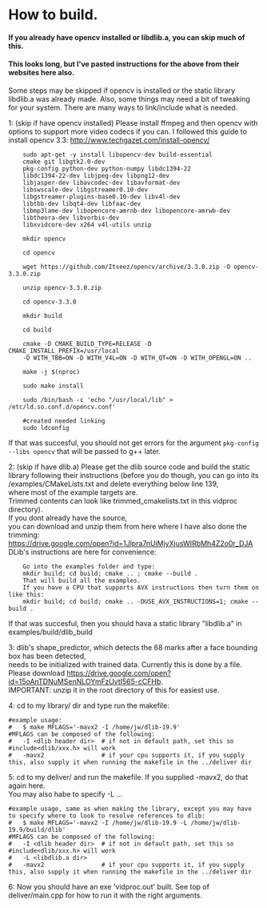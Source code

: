 # How to build.   
#### If you already have opencv installed or libdlib.a, you can skip much of this.
#### This looks long, but I've pasted instructions for the above from their websites here also.


Some steps may be skipped if opencv is installed or the static library libdlib.a was already made.
Also, some things may need a bit of tweaking for your system. There are many ways to link/include what is needed.

1: 	(skip if have opencv installed)
	Please install ffmpeg and then opencv with options to support more video codecs if you can.
	I followed this guide to install opencv 3.3: http://www.techgazet.com/install-opencv/

		sudo apt-get -y install libopencv-dev build-essential   
		cmake git libgtk2.0-dev
		pkg-config python-dev python-numpy libdc1394-22   
		libdc1394-22-dev libjpeg-dev libpng12-dev
		libjasper-dev libavcodec-dev libavformat-dev   
		libswscale-dev libgstreamer0.10-dev
		libgstreamer-plugins-base0.10-dev libv4l-dev   
		libtbb-dev libqt4-dev libfaac-dev
		libmp3lame-dev libopencore-amrnb-dev libopencore-amrwb-dev   
		libtheora-dev libvorbis-dev
		libxvidcore-dev x264 v4l-utils unzip

		mkdir opencv

		cd opencv

		wget https://github.com/Itseez/opencv/archive/3.3.0.zip -O opencv-3.3.0.zip

		unzip opencv-3.3.0.zip

		cd opencv-3.3.0

		mkdir build

		cd build

		cmake -D CMAKE_BUILD_TYPE=RELEASE -D CMAKE_INSTALL_PREFIX=/usr/local   
		-D WITH_TBB=ON -D WITH_V4L=ON -D WITH_QT=ON -D WITH_OPENGL=ON ..

		make -j $(nproc)

		sudo make install

		sudo /bin/bash -c 'echo "/usr/local/lib" > /etc/ld.so.conf.d/opencv.conf'

		#created needed linking
		sudo ldconfig

If that was succesful, you should not get errors for the argument `pkg-config --libs opencv` that will be passed to g++ later.

2:	(skip if have dlib.a)
	Please get the dlib source code and build the static library following their instructions
      (before you do though, you can go into its   
	  /examples/CMakeLists.txt and delete everything below line 139,  
	  where most of the example targets are.   
	  Trimmed contents can look like trimmed_cmakelists.txt in this vidproc directory).  
	If you dont already have the source,   
	you can download and unzip them from here where I have also done the trimming:  
	https://drive.google.com/open?id=1Jlpra7nUiMjyXjusWIRbMh4Z2o0r_DJA  
    DLib's instructions are here for convenience:  

		Go into the examples folder and type:
		mkdir build; cd build; cmake .. ; cmake --build .
		That will build all the examples.   
		If you have a CPU that supports AVX instructions then turn them on like this:
		mkdir build; cd build; cmake .. -DUSE_AVX_INSTRUCTIONS=1; cmake --build .

If that was succesful, then you should hava a static library "libdlib.a" in examples/build/dlib_build

3:	dlib's shape_predictor, which detects the 68 marks after a face bounding box has been detected,  
	needs to be initialized with trained data. Currently this is done by a file.  
	Please download https://drive.google.com/open?id=15oAnTDNuMSenNLOYmFzUvtI565-cCFHb.  
	IMPORTANT: unzip it in the root directory of this for easiest use.  


4:  cd to my library/ dir and type run the makefile:  
```
#example usage:
#   $ make MFLAGS='-mavx2 -I /home/jw/dlib-19.9'
#MFLAGS can be composed of the following:
#   -I <dlib header dir>  # if not in default path, set this so #include<dlib/xxx.h> will work
#   -mavx2                # if your cpu supports it, if you supply this, also supply it when running the makefile in the ../deliver dir
```

5:  cd to my deliver/ and run the makefile. If you supplied -mavx2, do that again here.  
    You may also habe to specify -L ...  
```
#example usage, same as when making the library, except you may have to specify where to look to resolve references to dlib:
#   $ make MFLAGS='-mavx2 -I /home/jw/dlib-19.9 -L /home/jw/dlib-19.9/build/dlib'
#MFLAGS can be composed of the following:
#   -I <dlib header dir>  # if not in default path, set this so #include<dlib/xxx.h> will work
#   -L <libdlib.a dir>
#   -mavx2                # if your cpu supports it, if you supply this, also supply it when running the makefile in the ../deliver dir
```

6:  Now you should have an exe 'vidproc.out' built. See top of deliver/main.cpp for how to run it with the right arguments.  

